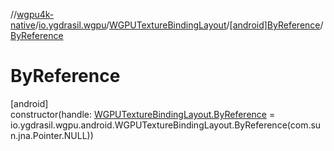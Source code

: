 //[wgpu4k-native](../../../../index.md)/[io.ygdrasil.wgpu](../../index.md)/[WGPUTextureBindingLayout](../index.md)/[[android]ByReference](index.md)/[ByReference](-by-reference.md)

# ByReference

[android]\
constructor(handle: [WGPUTextureBindingLayout.ByReference](../../../io.ygdrasil.wgpu.android/-w-g-p-u-texture-binding-layout/-by-reference/index.md) = io.ygdrasil.wgpu.android.WGPUTextureBindingLayout.ByReference(com.sun.jna.Pointer.NULL))